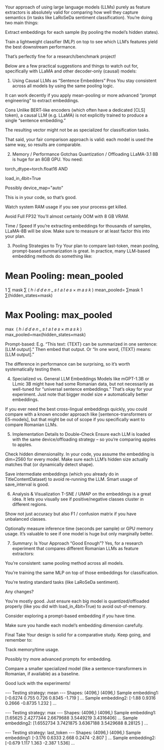 Your approach of using large language models (LLMs) purely as feature extractors is absolutely valid for comparing how well they capture semantics (in tasks like LaRoSeDa sentiment classification). You’re doing two main things:

Extract embeddings for each sample (by pooling the model’s hidden states).

Train a lightweight classifier (MLP) on top to see which LLM’s features yield the best downstream performance.

That’s perfectly fine for a research/benchmark project!

Below are a few practical suggestions and things to watch out for, specifically with LLaMA and other decoder-only (causal) models:

1. Using Causal LLMs as “Sentence Embedders”
Pros
You stay consistent across all models by using the same pooling logic.

It can work decently if you apply mean-pooling or more advanced “prompt engineering” to extract embeddings.

Cons
Unlike BERT-like encoders (which often have a dedicated [CLS] token), a causal LLM (e.g. LLaMA) is not explicitly trained to produce a single “sentence embedding.”

The resulting vector might not be as specialized for classification tasks.

That said, your fair comparison approach is valid: each model is used the same way, so results are comparable.

2. Memory / Performance Gotchas
Quantization / Offloading
LLaMA-3.1 8B is huge for an 8GB GPU. You need:

torch_dtype=torch.float16 AND

load_in_4bit=True

Possibly device_map="auto"

This is in your code, so that’s good.

Watch system RAM usage if you see your process get killed.

Avoid Full FP32
You’ll almost certainly OOM with 8 GB VRAM.

Time / Speed
If you’re extracting embeddings for thousands of samples, LLaMA-8B will be slow. Make sure to measure or at least factor this into your plan.

3. Pooling Strategies to Try
Your plan to compare last-token, mean pooling, prompt-based summarization is great. In practice, many LLM-based embedding methods do something like:

Mean Pooling:
mean_pooled
=
1
∑
mask
∑
(
ℎ
𝑖
𝑑
𝑑
𝑒
𝑛
_
𝑠
𝑡
𝑎
𝑡
𝑒
𝑠
×
𝑚
𝑎
𝑠
𝑘
)
mean_pooled= 
∑mask
1
​
 ∑(hidden_states×mask)

Max Pooling:
max_pooled
=
max
⁡
(
ℎ
𝑖
𝑑
𝑑
𝑒
𝑛
_
𝑠
𝑡
𝑎
𝑡
𝑒
𝑠
×
𝑚
𝑎
𝑠
𝑘
)
max_pooled=max(hidden_states×mask)

Prompt-based:
E.g. “This text: {TEXT} can be summarized in one sentence: [LLM output].” Then embed that output. Or “In one word, {TEXT} means: [LLM output].”

The difference in performance can be surprising, so it’s worth systematically testing them.

4. Specialized vs. General LLM Embeddings
Models like mGPT-1.3B or LLmic 3B might have had some Romanian data, but not necessarily as well-tuned for “universal sentence embeddings.” That’s okay for your experiment. Just note that bigger model size ≠ automatically better embeddings.

If you ever need the best cross-lingual embeddings quickly, you could compare with a known encoder approach like [sentence-transformers or E5-models], but that might be out of scope if you specifically want to compare Romanian LLMs.

5. Implementation Details to Double-Check
Ensure each LLM is loaded with the same device/offloading strategy – so you’re comparing apples to apples.

Check hidden dimensionality. In your code, you assume the embedding is dim=2560 for every model. Make sure each LLM’s hidden size actually matches that (or dynamically detect shape).

Save intermediate embeddings (which you already do in TitleContentDataset) to avoid re-running the LLM. Smart usage of save_interval is good.

6. Analysis & Visualization
T-SNE / UMAP on the embeddings is a great idea. It lets you visually see if positive/negative classes cluster in different regions.

Show not just accuracy but also F1 / confusion matrix if you have unbalanced classes.

Optionally measure inference time (seconds per sample) or GPU memory usage. It’s valuable to see if one model is huge but only marginally better.

7. Summary: Is Your Approach “Good Enough”?
Yes, for a research experiment that compares different Romanian LLMs as feature extractors:

You’re consistent: same pooling method across all models.

You’re training the same MLP on top of those embeddings for classification.

You’re testing standard tasks (like LaRoSeDa sentiment).

Any changes?

You’re mostly good. Just ensure each big model is quantized/offloaded properly (like you did with load_in_4bit=True) to avoid out-of-memory.

Consider exploring a prompt-based embedding if you have time.

Make sure you handle each model’s embedding dimension carefully.

Final Take
Your design is solid for a comparative study. Keep going, and remember to:

Track memory/time usage.

Possibly try more advanced prompts for embedding.

Compare a smaller specialized model (like a sentence-transformers in Romanian, if available) as a baseline.

Good luck with the experiments!



--- Testing strategy: mean ---
Shapes: (4096,) (4096,)
Sample embedding1: [-0.6274  0.755   0.726   0.8345 -1.719 ] ...
Sample embedding2: [-1.88    0.9316  0.2666 -0.8735  1.232 ] ...

--- Testing strategy: max ---
Shapes: (4096,) (4096,)
Sample embedding1: [1.65625   2.4277344 2.6679688 3.5449219 3.4316406] ...
Sample embedding2: [1.6552734 3.7421875 3.6367188 3.5429688 8.28125  ] ...

--- Testing strategy: last_token ---
Shapes: (4096,) (4096,)
Sample embedding1: [-3.176   0.6333  2.668   0.2474 -2.807 ] ...
Sample embedding2: [-0.679  1.117  1.363 -2.387  1.536] ...